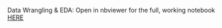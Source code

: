 Data Wrangling & EDA: Open in nbviewer for the full, working notebook [HERE](https://nbviewer.org/github/kstoudt/Springboard/blob/main/Portfolio_Projects/Music_Genre_Recognition_Comparative_Analysis/Notebooks/Final_Capstone_Data_Wrangling_%26_EDA.ipynb)
